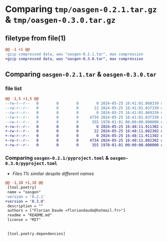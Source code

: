 # Comparing `tmp/oasgen-0.2.1.tar.gz` & `tmp/oasgen-0.3.0.tar.gz`

## filetype from file(1)

```diff
@@ -1 +1 @@
-gzip compressed data, was "oasgen-0.2.1.tar", max compression
+gzip compressed data, was "oasgen-0.3.0.tar", max compression
```

## Comparing `oasgen-0.2.1.tar` & `oasgen-0.3.0.tar`

### file list

```diff
@@ -1,5 +1,5 @@
--rw-r--r--   0        0        0        0 2024-05-25 16:41:01.868339 oasgen-0.2.1/README.md
--rw-r--r--   0        0        0       22 2024-05-25 16:41:01.837339 oasgen-0.2.1/oasgen/__init__.py
--rw-r--r--   0        0        0        0 2024-05-25 16:41:01.869339 oasgen-0.2.1/oasgen/main.py
--rw-r--r--   0        0        0     4734 2024-05-25 16:41:01.837339 oasgen-0.2.1/pyproject.toml
--rw-r--r--   0        0        0      355 1970-01-01 00:00:00.000000 oasgen-0.2.1/PKG-INFO
+-rw-r--r--   0        0        0        0 2024-05-25 16:48:11.911302 oasgen-0.3.0/README.md
+-rw-r--r--   0        0        0       22 2024-05-25 16:48:11.882302 oasgen-0.3.0/oasgen/__init__.py
+-rw-r--r--   0        0        0        0 2024-05-25 16:48:11.911302 oasgen-0.3.0/oasgen/main.py
+-rw-r--r--   0        0        0     4734 2024-05-25 16:48:11.882302 oasgen-0.3.0/pyproject.toml
+-rw-r--r--   0        0        0      355 1970-01-01 00:00:00.000000 oasgen-0.3.0/PKG-INFO
```

### Comparing `oasgen-0.2.1/pyproject.toml` & `oasgen-0.3.0/pyproject.toml`

 * *Files 1% similar despite different names*

```diff
@@ -1,10 +1,10 @@
 [tool.poetry]
 name = "oasgen"
-version = '0.2.1'
+version = '0.3.0'
 description = ""
 authors = ["Florian Daude <floriandaude@hotmail.fr>"]
 readme = "README.md"
 license = "MIT"
 
 
 [tool.poetry.dependencies]
```

